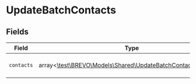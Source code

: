 # UpdateBatchContacts


## Fields

| Field                                                                                                              | Type                                                                                                               | Required                                                                                                           | Description                                                                                                        |
| ------------------------------------------------------------------------------------------------------------------ | ------------------------------------------------------------------------------------------------------------------ | ------------------------------------------------------------------------------------------------------------------ | ------------------------------------------------------------------------------------------------------------------ |
| `contacts`                                                                                                         | array<[\test\BREVO\Models\Shared\UpdateBatchContactsContacts](../../models/shared/UpdateBatchContactsContacts.md)> | :heavy_minus_sign:                                                                                                 | List of contacts to be updated                                                                                     |